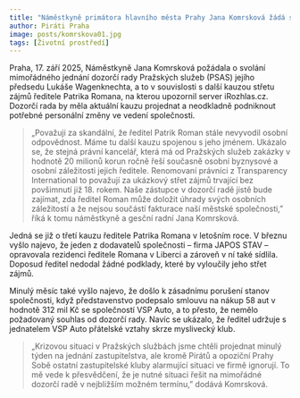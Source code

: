 ```yaml
---
title: "Náměstkyně primátora hlavního města Prahy Jana Komrsková žádá svolání mimořádné dozorčí rady Pražských služeb kvůli nové kauze ředitele Patrika Romana"
author: Piráti Praha
image: posts/komrskova01.jpg
tags: [Životní prostředí]
---
```


Praha, 17. září 2025, Náměstkyně Jana Komrsková požádala o svolání mimořádného jednání dozorčí rady Pražských služeb (PSAS) jejího předsedu Lukáše Wagenknechta, a to v souvislosti s další kauzou střetu zájmů ředitele Patrika Romana, na kterou upozornil server iRozhlas.cz. Dozorčí rada by měla aktuální kauzu projednat a neodkladně podniknout potřebné personální změny ve vedení společnosti.

> „Považuji za skandální, že ředitel Patrik Roman stále nevyvodil osobní odpovědnost. Máme tu další kauzu spojenou s jeho jménem. Ukázalo se, že stejná právní kancelář, která má od Pražských služeb zakázky v hodnotě 20 milionů korun ročně řeší současně osobní byznysové a osobní záležitosti jejich ředitele. Renomovaní právníci z Transparency International to považují za ukázkový střet zájmů trvající bez povšimnutí již 18. rokem. Naše zástupce v dozorčí radě jistě bude zajímat, zda ředitel Roman může doložit úhrady svých osobních záležitostí a že nejsou součástí fakturace naší městské společnosti,” říká k tomu náměstkyně a gesční radní Jana Komrsková.

Jedná se již o třetí kauzu ředitele Patrika Romana v letošním roce. V březnu vyšlo najevo, že jeden z dodavatelů společnosti – firma JAPOS STAV – opravovala rezidenci ředitele Romana v Liberci a zároveň v ní také sídlila. Doposud ředitel nedodal žádné podklady, které by vyloučily jeho střet zájmů. 

Minulý měsíc také vyšlo najevo, že došlo k zásadnímu porušení stanov společnosti, když představenstvo podepsalo smlouvu na nákup 58 aut v hodnotě 312 mil Kč se společností VSP Auto, a to přesto, že nemělo požadovaný souhlas od dozorčí rady. Navíc se ukázalo, že ředitel udržuje s jednatelem VSP Auto přátelské vztahy skrze myslivecký klub.

> „Krizovou situaci v Pražských službách jsme chtěli projednat minulý týden na jednání zastupitelstva, ale kromě Pirátů a opoziční Prahy Sobě ostatní zastupitelské kluby alarmující situaci ve firmě ignorují. To mě vede k přesvědčení, že je nutné situaci řešit na mimořádné dozorčí radě v nejbližším možném termínu,” dodává Komrsková. 
